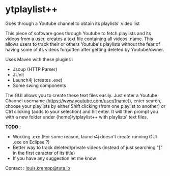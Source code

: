 # ytplaylist++
Goes through a Youtube channel to obtain its playlists' video list

This piece of software goes through Youtube to fetch playlists and its videos from a user, creates a text file containing all videos' name.
This allows users to track their or others Youtube's playlists without the fear of having some of its videos forgotten after getting deleted by Youtube/owner.

Uses Maven with these plugins :
  - Jsoup (HTTP Parser)
  - JUnit
  - Launch4j (creates .exe)
  - Some swing components
  
The GUI allows you to create these text files easily. Just enter a Youtube Channel username (https://www.youtube.com/user/[name]), enter search, choose your playlists by either Shift clicking (from one playlist to another) or Ctrl clicking (adds to your selection) and hit enter. It will then prompt you with a new folder under {home}\ytplaylist++ with playlists' text files.

<b>TODO :</b>
- Working .exe (For some reason, launch4j doesn't create running GUI .exe on Eclipse ?)
- Better way to track deleted/private videos (instead of just searching "[" in the first caracter of its title)
- If you have any suggestion let me know

Contact : louis.krempp@tuta.io
